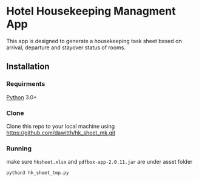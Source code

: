 
# Hotel Housekeeping Managment App



This app is designed to generate a housekeeping task sheet based on arrival, departure and stayover status of rooms. 


## Installation

### Requirments

[Python](https://www.python.org/downloads/) 3.0+

### Clone

Clone this repo to your local machine using https://github.com/dawitth/hk_sheet_mk.git

### Running

make sure `hksheet.xlsx` and `pdfbox-app-2.0.11.jar` are under asset folder

```shell
python3 hk_sheet_tmp.py
```

